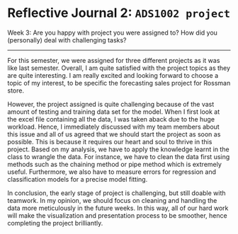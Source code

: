 # Reflective Journal 2: `ADS1002 project `<br>
 Week 3: Are you happy with project you were assigned to? How did you (personally) deal with challenging tasks?
<hr>


For this semester, we were assigned for three different projects as it was like last semester. Overall, I am quite satisfied with the project topics as they are quite interesting. I am really excited and looking forward to choose a topic of my interest, to be specific the forecasting sales project for Rossman store.

However, the project assigned is quite challenging because of the vast amount of testing and training data set for the model. When I first look at the excel file containing all the data, I was taken aback due to the huge workload.  Hence, I immediately discussed with my team members about this issue and all of us agreed that we should start the project as soon as possible. This is because it requires our heart and soul to thrive in this project. Based on my analysis, we have to apply the knowledge learnt in the class to wrangle the data. For instance, we have to clean the data first using methods such as the chaining method or pipe method which is extremely useful. Furthermore, we also have to measure errors for regression and classification models for a precise model fitting. 

In conclusion, the early stage of project is challenging, but still doable with teamwork. In my opinion, we should focus on cleaning and handling the data more meticulously in the future weeks. In this way, all of our hard work will make the visualization and presentation process to be smoother, hence completing the project brilliantly.


